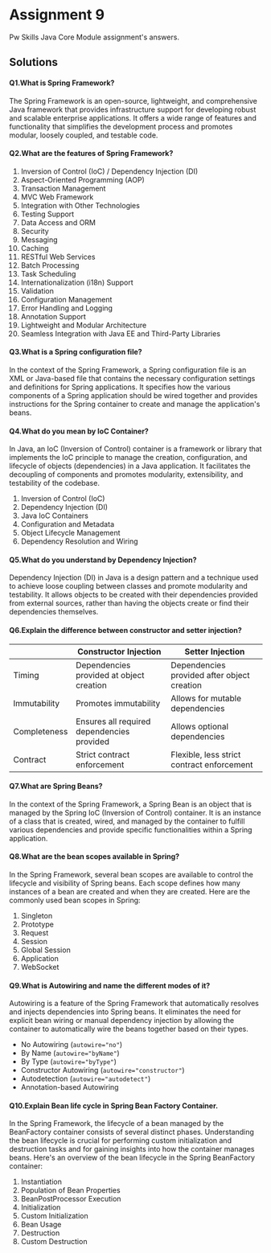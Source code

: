 # Assignment 9

Pw Skills Java Core Module assignment's answers.

## Solutions


#### Q1.What is Spring Framework?

The Spring Framework is an open-source, lightweight, and comprehensive Java framework that provides infrastructure support for developing robust and scalable enterprise applications. It offers a wide range of features and functionality that simplifies the development process and promotes modular, loosely coupled, and testable code.


#### Q2.What are the features of Spring Framework?

1. Inversion of Control (IoC) / Dependency Injection (DI)
2. Aspect-Oriented Programming (AOP)
3. Transaction Management
4. MVC Web Framework
5. Integration with Other Technologies
6. Testing Support
7. Data Access and ORM
8. Security
9. Messaging
10. Caching
11. RESTful Web Services
12. Batch Processing
13. Task Scheduling
14. Internationalization (i18n) Support
15. Validation
16. Configuration Management
17. Error Handling and Logging
18. Annotation Support
19. Lightweight and Modular Architecture
20. Seamless Integration with Java EE and Third-Party Libraries

#### Q3.What is a Spring configuration file?

In the context of the Spring Framework, a Spring configuration file is an XML or Java-based file that contains the necessary configuration settings and definitions for Spring applications. It specifies how the various components of a Spring application should be wired together and provides instructions for the Spring container to create and manage the application's beans.

#### Q4.What do you mean by IoC Container?

In Java, an IoC (Inversion of Control) container is a framework or library that implements the IoC principle to manage the creation, configuration, and lifecycle of objects (dependencies) in a Java application. It facilitates the decoupling of components and promotes modularity, extensibility, and testability of the codebase.

1. Inversion of Control (IoC)
2. Dependency Injection (DI)
3. Java IoC Containers
4. Configuration and Metadata
5. Object Lifecycle Management
6. Dependency Resolution and Wiring


#### Q5.What do you understand by Dependency Injection?

Dependency Injection (DI) in Java is a design pattern and a technique used to achieve loose coupling between classes and promote modularity and testability. It allows objects to be created with their dependencies provided from external sources, rather than having the objects create or find their dependencies themselves.

#### Q6.Explain the difference between constructor and setter injection?

|                        | Constructor Injection                     | Setter Injection                           |
|------------------------|-------------------------------------------|--------------------------------------------|
| Timing                 | Dependencies provided at object creation   | Dependencies provided after object creation |
| Immutability           | Promotes immutability                     | Allows for mutable dependencies             |
| Completeness           | Ensures all required dependencies provided | Allows optional dependencies                |
| Contract               | Strict contract enforcement                | Flexible, less strict contract enforcement  |


#### Q7.What are Spring Beans?

In the context of the Spring Framework, a Spring Bean is an object that is managed by the Spring IoC (Inversion of Control) container. It is an instance of a class that is created, wired, and managed by the container to fulfill various dependencies and provide specific functionalities within a Spring application.

#### Q8.What are the bean scopes available in Spring?

In the Spring Framework, several bean scopes are available to control the lifecycle and visibility of Spring beans. Each scope defines how many instances of a bean are created and when they are created. Here are the commonly used bean scopes in Spring:

1. Singleton
2. Prototype
3. Request
4. Session
5. Global Session
6. Application
7. WebSocket


#### Q9.What is Autowiring and name the different modes of it?
Autowiring is a feature of the Spring Framework that automatically resolves and injects dependencies into Spring beans. It eliminates the need for explicit bean wiring or manual dependency injection by allowing the container to automatically wire the beans together based on their types.

- No Autowiring (`autowire="no"`)
- By Name (`autowire="byName"`)
- By Type (`autowire="byType"`)
- Constructor Autowiring (`autowire="constructor"`)
- Autodetection (`autowire="autodetect"`)
- Annotation-based Autowiring

#### Q10.Explain Bean life cycle in Spring Bean Factory Container.

In the Spring Framework, the lifecycle of a bean managed by the BeanFactory container consists of several distinct phases. Understanding the bean lifecycle is crucial for performing custom initialization and destruction tasks and for gaining insights into how the container manages beans. Here's an overview of the bean lifecycle in the Spring BeanFactory container:

1. Instantiation
2. Population of Bean Properties
3. BeanPostProcessor Execution
4. Initialization
5. Custom Initialization
6. Bean Usage
7. Destruction
8. Custom Destruction


